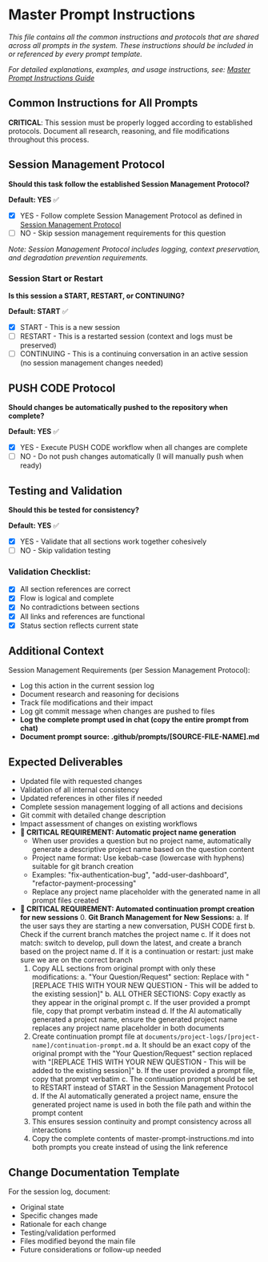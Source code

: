 # Master Prompt Instructions

*This file contains all the common instructions and protocols that are shared across all prompts in the system. These instructions should be included in or referenced by every prompt template.*

*For detailed explanations, examples, and usage instructions, see: [Master Prompt Instructions Guide](./guides/master-prompt-instructions-guide.md)*

## Common Instructions for All Prompts

**CRITICAL**: This session must be properly logged according to established protocols. Document all research, reasoning, and file modifications throughout this process.

## Session Management Protocol
**Should this task follow the established Session Management Protocol?**

**Default: YES** ✅
- [x] YES - Follow complete Session Management Protocol as defined in [Session Management Protocol](.github/instructions/core-protocols/session-management-protocol.md)
- [ ] NO - Skip session management requirements for this question

*Note: Session Management Protocol includes logging, context preservation, and degradation prevention requirements.*

### Session Start or Restart
**Is this session a START, RESTART, or CONTINUING?**

**Default: START** ✅
- [x] START - This is a new session
- [ ] RESTART - This is a restarted session (context and logs must be preserved)
- [ ] CONTINUING - This is a continuing conversation in an active session (no session management changes needed)

## PUSH CODE Protocol
**Should changes be automatically pushed to the repository when complete?**

**Default: YES** ✅
- [x] YES - Execute PUSH CODE workflow when all changes are complete
- [ ] NO - Do not push changes automatically (I will manually push when ready)

## Testing and Validation
**Should this be tested for consistency?**

**Default: YES** ✅
- [x] YES - Validate that all sections work together cohesively
- [ ] NO - Skip validation testing

### Validation Checklist:
- [x] All section references are correct
- [x] Flow is logical and complete
- [x] No contradictions between sections
- [x] All links and references are functional
- [x] Status section reflects current state

## Additional Context
Session Management Requirements (per Session Management Protocol):
- Log this action in the current session log
- Document research and reasoning for decisions
- Track file modifications and their impact
- Log git commit message when changes are pushed to files
- **Log the complete prompt used in chat (copy the entire prompt from chat)**
- **Document prompt source: .github/prompts/[SOURCE-FILE-NAME].md**

## Expected Deliverables
- Updated file with requested changes
- Validation of all internal consistency
- Updated references in other files if needed
- Complete session management logging of all actions and decisions
- Git commit with detailed change description
- Impact assessment of changes on existing workflows
- **🚨 CRITICAL REQUIREMENT: Automatic project name generation**
  - When user provides a question but no project name, automatically generate a descriptive project name based on the question content
  - Project name format: Use kebab-case (lowercase with hyphens) suitable for git branch creation
  - Examples: "fix-authentication-bug", "add-user-dashboard", "refactor-payment-processing"
  - Replace any project name placeholder with the generated name in all prompt files created
- **🚨 CRITICAL REQUIREMENT: Automated continuation prompt creation for new sessions**
  0. **Git Branch Management for New Sessions:**
     a. If the user says they are starting a new conversation, PUSH CODE first
     b. Check if the current branch matches the project name
     c. If it does not match: switch to develop, pull down the latest, and create a branch based on the project name
     d. If it is a continuation or restart: just make sure we are on the correct branch
  1. Copy ALL sections from original prompt with only these modifications:
     a. "Your Question/Request" section: Replace with "[REPLACE THIS WITH YOUR NEW QUESTION - This will be added to the existing session]"
     b. ALL OTHER SECTIONS: Copy exactly as they appear in the original prompt
     c. If the user provided a prompt file, copy that prompt verbatim instead
     d. If the AI automatically generated a project name, ensure the generated project name replaces any project name placeholder in both documents
  2. Create continuation prompt file at `documents/project-logs/[project-name]/continuation-prompt.md`
     a. It should be an exact copy of the original prompt with the "Your Question/Request" section replaced with "[REPLACE THIS WITH YOUR NEW QUESTION - This will be added to the existing session]"
     b. If the user provided a prompt file, copy that prompt verbatim
     c. The continuation prompt should be set to RESTART instead of START in the Session Management Protocol
     d. If the AI automatically generated a project name, ensure the generated project name is used in both the file path and within the prompt content
  3. This ensures session continuity and prompt consistency across all interactions
  4. Copy the complete contents of master-prompt-instructions.md into both prompts you create instead of using the link reference

## Change Documentation Template
For the session log, document:
- Original state
- Specific changes made
- Rationale for each change
- Testing/validation performed
- Files modified beyond the main file
- Future considerations or follow-up needed

